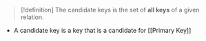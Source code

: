 
>[!definition]
>The candidate keys is the set of **all keys** of a given relation.

- A candidate key is a key that is a candidate for [[Primary Key]]